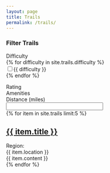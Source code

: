 ```yaml
---
layout: page
title: Trails
permalink: /trails/
---
```


<div id="map-all"></div>

<script type="text/javascript">
  var map = L.map('map-all').setView([40.350231, -105.202415], 10);
  // L.tileLayer('https://api.tiles.mapbox.com/v4/{id}/{z}/{x}/{y}.png?access_token={accessToken}', {
  //     attribution: 'Map data &copy; <a href="http://openstreetmap.org">OpenStreetMap</a> contributors, <a href="http://creativecommons.org/licenses/by-sa/2.0/">CC-BY-SA</a>, Imagery © <a href="http://mapbox.com">Mapbox</a>',
  //     maxZoom: 18,
  //     id: 'variantstudiosteam.om9o27nj',
  //     accessToken: 'pk.eyJ1IjoidmFyaWFudHN0dWRpb3N0ZWFtIiwiYSI6IkJOeWd1dWMifQ.EpahpXGBtmn_3IROFYRS5w'

  // }).addTo(map);
   L.tileLayer('http://{s}.tile.openstreetmap.org/{z}/{x}/{y}.png', {
      attribution: '&copy; <a href="http://openstreetmap.org">OpenStreetMap</a> contributors',
      maxZoom: 18
   }).addTo(map);

  {% for item in site.trails %}
      var marker = L.marker([{{ item.latitude }}, {{ item.longitude }}]);
      map.addLayer(marker);
      marker.bindPopup("<a href='{{ item.permalink }}'><strong>{{ item.title }}</strong></a>");
  {% endfor %}

</script>

<div class="view-trails view-display-id-page">
  <div class="view-filters">
    <h3>Filter Trails</h3>
    <div class="filter-section">
      <div>Difficulty</div>
      <form action="">
        {% for difficulty in site.trails.difficulty %}
          <div class="form-item form-type-bef-checkbox">
            <input type="checkbox" name="difficulty" value="{{ difficulty }}">{{ difficulty }}
          </div>
        {% endfor %}
      </form>
    </div>
    <div class="filter-section">
      <div>Rating</div>
      <!-- Needs on / off options-->
      <div class="star-icon"></div>
      <div class="star-icon"></div>
      <div class="star-icon"></div>
      <div class="star-icon"></div>
      <div class="star-icon"></div>
    </div>
    <div class="filter-section">
      <div>Amenities</div>
      <!-- -->
    </div>
    <div class="filter-section">
      <div>Distance (miles)</div>
      <input type="text" id="edit-field-distance-miles-value" name="field_distance_miles_value" value="" size="30" maxlength="128" class="form-text">
    </div>
  </div>

  <div class="view-content">
  {% for item in site.trails limit:5 %}
    <div itemscope class="views-row node-trails node-teaser">
      <div class="section-one">
        <h2 class="trail-name"><a href="{{ item.permalink }}">{{ item.title }}</a></h2>
        <div class="field field-name-field-region field-type-taxonomy-term-reference field-label-above">
          <div class="field-label">Region:&nbsp;</div>
          <div class="field-items">{{ item.location }}</div>
        </div>
        <div class="field field-name-field-star-rating field-type-fivestar field-label-hidden">
        <div class="field-items fivestar-default">
            <div class="form-item form-type-item">
                <div class="fivestar-widget-static fivestar-widget-static-vote fivestar-widget-static-5 clearfix">
                  <div class="star star-1 star-odd star-first">
                    <span class="on"></span>
                  </div>
                  <div class="star star-2 star-even">
                    <span class="on"></span>
                  </div>
                  <div class="star star-3 star-odd">
                    <span class="on"></span>
                  </div>
                  <div class="star star-4 star-even">
                    <span class="on"></span>
                  </div>
                  <div class="star star-5 star-odd star-last">
                    <span class="off"></span>
                  </div>
                </div>
            </div>
          </div>
        </div>
      </div>
      <div class="section-two">
        <div class="description">{{ item.content }}</div>
      </div>
    </div>
  {% endfor %}
  </div>


</div>



